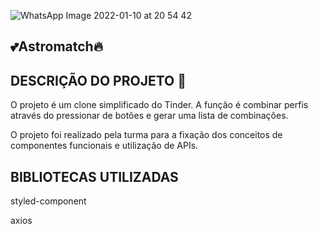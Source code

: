  ![WhatsApp Image 2022-01-10 at 20 54 42 ](https://user-images.githubusercontent.com/89141117/149678845-e3299d23-997e-47a3-bfbf-ddee36c360f4.jpeg)

## 💕Astromatch🔥

## DESCRIÇÃO DO PROJETO 🚀

<p align = "justified" >O projeto é um clone simplificado do Tinder. A função é combinar perfis através do pressionar de botões e gerar uma lista 
de combinações. </p>
<p align = "justified">O projeto foi realizado pela turma para a fixação dos conceitos de componentes funcionais e utilização de APIs.</p>

## BIBLIOTECAS UTILIZADAS

<p align = "justify">styled-component</p>
<p align = "justify">axios</p>

